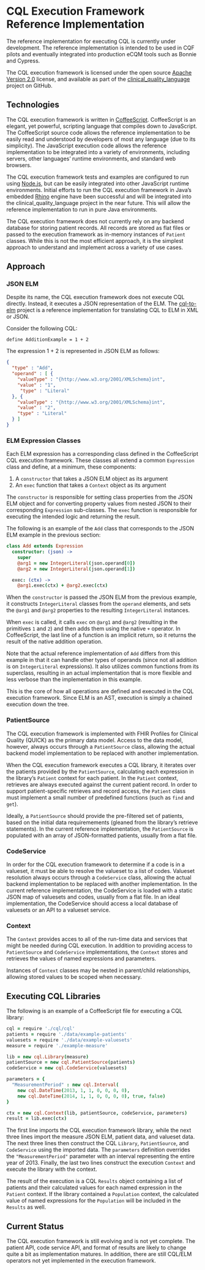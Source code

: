# CQL Execution Framework Reference Implementation

The reference implementation for executing CQL is currently under development.  The reference implementation is intended to be used in CQF pilots and eventually integrated into production eCQM tools such as Bonnie and Cypress.

The CQL execution framework is licensed under the open source [Apache Version 2.0](../../../LICENSE) license, and available as part of the [clinical_quality_language](https://github.com/cqframework/clinical_quality_language) project on GitHub.

## Technologies

The CQL execution framework is written in [CoffeeScript](http://coffeescript.org/).  CoffeeScript is an elegant, yet powerful, scripting language that compiles down to JavaScript.  The CoffeeScript source code allows the reference implementation to be easily read and understood by developers of most any language (due to its simplicity).  The JavaScript execution code allows the reference implementation to be integrated into a variety of environments, including servers, other languages’ runtime environments, and standard web browsers.

The CQL execution framework tests and examples are configured to run using [Node.js](http://nodejs.org/), but can be easily integrated into other JavaScript runtime environments.  Initial efforts to run the CQL execution framework in Java’s embedded [Rhino](https://developer.mozilla.org/en-US/docs/Mozilla/Projects/Rhino) engine have been successful and will be integrated into the clinical_quality_language project in the near future.  This will allow the reference implementation to run in pure Java environments.

The CQL execution framework does not currently rely on any backend database for storing patient records.  All records are stored as flat files or passed to the execution framework as in-memory instances of `Patient` classes.  While this is not the most efficient approach, it is the simplest approach to understand and implement across a variety of use cases.

## Approach

### JSON ELM

Despite its name, the CQL execution framework does not execute CQL directly.  Instead, it executes a JSON representation of the ELM.  The [cql-to-elm](../../java/cql-to-elm) project is a reference implementation for translating CQL to ELM in XML or JSON.

Consider the following CQL:

```
define AdditionExample = 1 + 2
```

The expression 1 + 2 is represented in JSON ELM as follows:

```json
{
  "type" : "Add",
  "operand" : [ {
    "valueType" : "{http://www.w3.org/2001/XMLSchema}int",
    "value" : "1",
     "type" : "Literal"
  }, {
    "valueType" : "{http://www.w3.org/2001/XMLSchema}int",
    "value" : "2",
    "type" : "Literal"
  } ]
}
```

### ELM Expression Classes

Each ELM expression has a corresponding class defined in the CoffeeScript CQL execution framework.  These classes all extend a common `Expression` class and define, at a minimum, these components:

1.  A `constructor` that takes a JSON ELM object as its argument
2.  An `exec` function that takes a `Context` object as its argument

The `constructor` is responsible for setting class properties from the JSON ELM object and for converting property values from nested JSON to their corresponding `Expression` sub-classes.  The `exec` function is responsible for executing the intended logic and returning the result.

The following is an example of the `Add` class that corresponds to the JSON ELM example in the previous section:

```coffee
class Add extends Expression
  constructor: (json) ->
    super
    @arg1 = new IntegerLiteral(json.operand[0])
    @arg2 = new IntegerLiteral(json.operand[1])

  exec: (ctx) ->
    @arg1.exec(ctx) + @arg2.exec(ctx)
```

When the `constructor` is passed the JSON ELM from the previous example, it constructs `IntegerLiteral` classes from the `operand` elements, and sets the `@arg1` and `@arg2` properties to the resulting `IntegerLiteral` instances.

When `exec` is called, it calls `exec` on `@arg1` and `@arg2` (resulting in the primitives `1` and `2`) and then adds them using the native `+` operator.  In CoffeeScript, the last line of a function is an implicit return, so it returns the result of the native addition operation.

Note that the actual reference implementation of `Add` differs from this example in that it can handle other types of operands (since not all addition is on `IntegerLiteral` expressions).  It also utilizes common functions from its superclass, resulting in an actual implementation that is more flexible and less verbose than the implementation in this example.

This is the core of how all operations are defined and executed in the CQL execution framework.  Since ELM is an AST, execution is simply a chained execution down the tree.

### PatientSource

The CQL execution framework is implemented with FHIR Profiles for Clinical Quality (QUICK) as the primary data model.  Access to the data model, however, always occurs through a `PatientSource` class, allowing the actual backend model implementation to be replaced with another implementation.

When the CQL execution framework executes a CQL library, it iterates over the patients provided by the `PatientSource`, calculating each expression in the library’s `Patient` context for each patient.  In the `Patient` context, retrieves are always executed against the current patient record.  In order to support patient-specific retrieves and record access, the `Patient` class must implement a small number of predefined functions (such as `find` and `get`).

Ideally, a `PatientSource` should provide the pre-filtered set of patients, based on the initial data requiremements (gleaned from the library’s retrieve statements).  In the current reference implementation, the `PatientSource` is populated with an array of JSON-formatted patients, usually from a flat file.

### CodeService

In order for the CQL execution framework to determine if a code is in a valueset, it must be able to resolve the valueset to a list of codes.  Valueset resolution always occurs through a `CodeService` class, allowing the actual backend implementation to be replaced with another implementation.
In the current reference implementation, the CodeService is loaded with a static JSON map of valuesets and codes, usually from a flat file.  In an ideal implementation, the CodeService should access a local database of valuesets or an API to a valueset service.

### Context

The `Context` provides acces to all of the run-time data and services that might be needed during CQL execution.  In addition to providing access to `PatientSource` and `CodeService` implementations, the `Context` stores and retrieves the values of named expressions and parameters.

Instances of `Context` classes may be nested in parent/child relationships, allowing stored values to be scoped when necessary.

## Executing CQL Libraries

The following is an example of a CoffeeScript file for executing a CQL library:

```coffee
cql = require './cql/cql'
patients = require './data/example-patients'
valuesets = require './data/example-valuesets'
measure = require './example-measure'

lib = new cql.Library(measure)
patientSource = new cql.PatientSource(patients)
codeService = new cql.CodeService(valuesets)

parameters = {
  "MeasurementPeriod" : new cql.Interval(
    new cql.DateTime(2013, 1, 1, 0, 0, 0, 0),
    new cql.DateTime(2014, 1, 1, 0, 0, 0, 0), true, false)
}

ctx = new cql.Context(lib, patientSource, codeService, parameters)
result = lib.exec(ctx)
```

The first line imports the CQL execution framework library, while the next three lines import the measure JSON ELM, patient data, and valueset data.  The next three lines then construct the CQL `Library`, `PatientSource`, and `CodeService` using the imported data.  The `parameters` definition overrides the `"MeasurementPeriod"` parameter with an interval representing the entire year of 2013.  Finally, the last two lines construct the execution `Context` and execute the library with the context.

The result of the execution is a CQL `Results` object containing a list of patients and their calculated values for each named expression in the `Patient` context.  If the library contained a `Population` context, the calculated value of named expressions for the `Population` will be included in the `Results` as well.

## Current Status

The CQL execution framework is still evolving and is not yet complete.  The patient API, code service API, and format of results are likely to change quite a bit as implementation matures.  In addition, there are still CQL/ELM operators not yet implemented in the execution framework.
